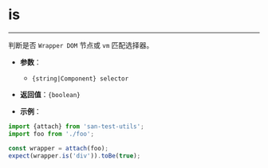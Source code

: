 # is
---

判断是否 `Wrapper DOM` 节点或 `vm` 匹配选择器。

* **参数**：

    - `{string|Component} selector`

* **返回值**：`{boolean}`

* **示例**：

```js
import {attach} from 'san-test-utils';
import foo from './foo';

const wrapper = attach(foo);
expect(wrapper.is('div')).toBe(true);
```
